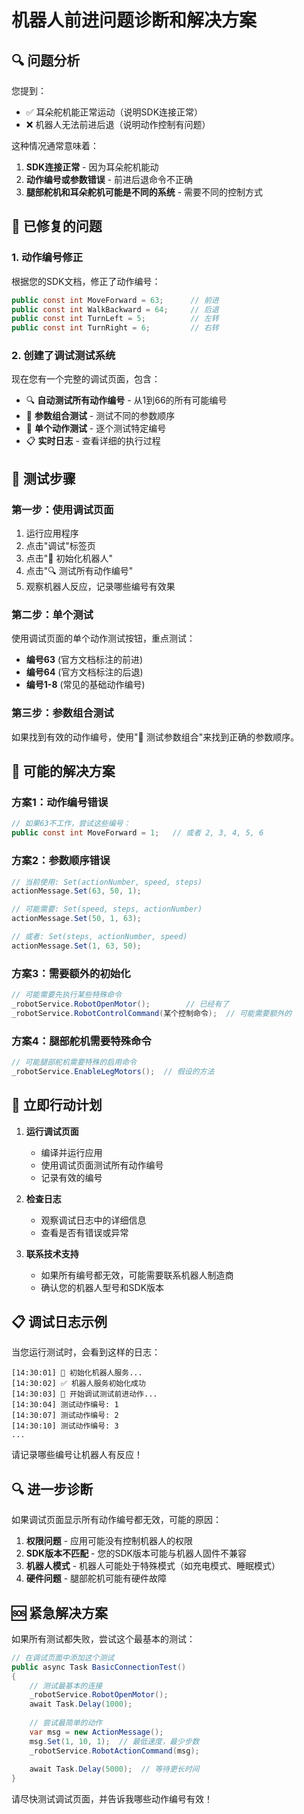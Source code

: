 # 机器人前进问题诊断和解决方案

## 🔍 问题分析

您提到：
- ✅ 耳朵舵机能正常运动（说明SDK连接正常）
- ❌ 机器人无法前进后退（说明动作控制有问题）

这种情况通常意味着：
1. **SDK连接正常** - 因为耳朵舵机能动
2. **动作编号或参数错误** - 前进后退命令不正确
3. **腿部舵机和耳朵舵机可能是不同的系统** - 需要不同的控制方式

## 🎯 已修复的问题

### 1. 动作编号修正
根据您的SDK文档，修正了动作编号：
```csharp
public const int MoveForward = 63;      // 前进
public const int WalkBackward = 64;     // 后退  
public const int TurnLeft = 5;          // 左转
public const int TurnRight = 6;         // 右转
```

### 2. 创建了调试测试系统
现在您有一个完整的调试页面，包含：
- 🔍 **自动测试所有动作编号** - 从1到66的所有可能编号
- 🔧 **参数组合测试** - 测试不同的参数顺序
- 🎯 **单个动作测试** - 逐个测试特定编号
- 📋 **实时日志** - 查看详细的执行过程

## 🧪 测试步骤

### 第一步：使用调试页面
1. 运行应用程序
2. 点击"调试"标签页
3. 点击"🔄 初始化机器人"
4. 点击"🔍 测试所有动作编号"
5. 观察机器人反应，记录哪些编号有效果

### 第二步：单个测试
使用调试页面的单个动作测试按钮，重点测试：
- **编号63** (官方文档标注的前进)
- **编号64** (官方文档标注的后退)
- **编号1-8** (常见的基础动作编号)

### 第三步：参数组合测试
如果找到有效的动作编号，使用"🔧 测试参数组合"来找到正确的参数顺序。

## 🔧 可能的解决方案

### 方案1：动作编号错误
```csharp
// 如果63不工作，尝试这些编号：
public const int MoveForward = 1;   // 或者 2, 3, 4, 5, 6
```

### 方案2：参数顺序错误
```csharp
// 当前使用: Set(actionNumber, speed, steps)
actionMessage.Set(63, 50, 1);

// 可能需要: Set(speed, steps, actionNumber)
actionMessage.Set(50, 1, 63);

// 或者: Set(steps, actionNumber, speed)
actionMessage.Set(1, 63, 50);
```

### 方案3：需要额外的初始化
```csharp
// 可能需要先执行某些特殊命令
_robotService.RobotOpenMotor();        // 已经有了
_robotService.RobotControlCommand(某个控制命令);  // 可能需要额外的
```

### 方案4：腿部舵机需要特殊命令
```csharp
// 可能腿部舵机需要特殊的启用命令
_robotService.EnableLegMotors();  // 假设的方法
```

## 🚀 立即行动计划

1. **运行调试页面**
   - 编译并运行应用
   - 使用调试页面测试所有动作编号
   - 记录有效的编号

2. **检查日志**
   - 观察调试日志中的详细信息
   - 查看是否有错误或异常

3. **联系技术支持**
   - 如果所有编号都无效，可能需要联系机器人制造商
   - 确认您的机器人型号和SDK版本

## 📋 调试日志示例

当您运行测试时，会看到这样的日志：
```
[14:30:01] 🔄 初始化机器人服务...
[14:30:02] ✅ 机器人服务初始化成功
[14:30:03] 🧪 开始调试测试前进动作...
[14:30:04] 测试动作编号: 1
[14:30:07] 测试动作编号: 2
[14:30:10] 测试动作编号: 3
...
```

请记录哪些编号让机器人有反应！

## 🔍 进一步诊断

如果调试页面显示所有动作编号都无效，可能的原因：

1. **权限问题** - 应用可能没有控制机器人的权限
2. **SDK版本不匹配** - 您的SDK版本可能与机器人固件不兼容
3. **机器人模式** - 机器人可能处于特殊模式（如充电模式、睡眠模式）
4. **硬件问题** - 腿部舵机可能有硬件故障

## 🆘 紧急解决方案

如果所有测试都失败，尝试这个最基本的测试：

```csharp
// 在调试页面中添加这个测试
public async Task BasicConnectionTest()
{
    // 测试最基本的连接
    _robotService.RobotOpenMotor();
    await Task.Delay(1000);
    
    // 尝试最简单的动作
    var msg = new ActionMessage();
    msg.Set(1, 10, 1);  // 最低速度，最少步数
    _robotService.RobotActionCommand(msg);
    
    await Task.Delay(5000);  // 等待更长时间
}
```

请尽快测试调试页面，并告诉我哪些动作编号有效！
